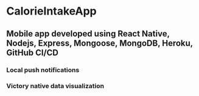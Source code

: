 # CalorieIntakeApp
## Mobile app developed using React Native, Nodejs, Express, Mongoose, MongoDB, Heroku, GitHub CI/CD
### Local push notifications
### Victory native data visualization
